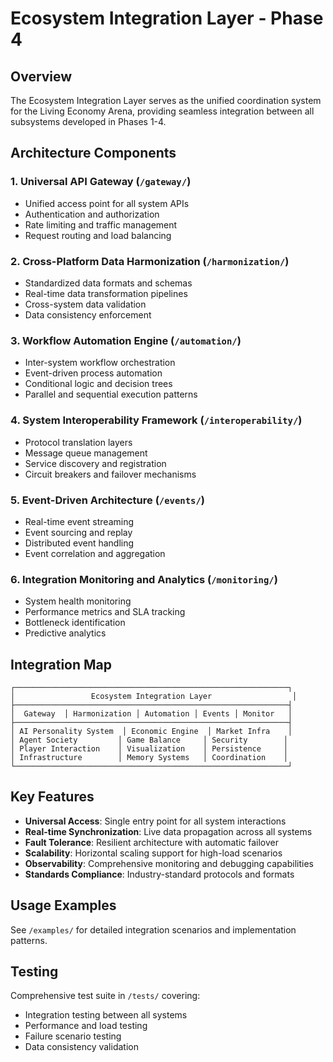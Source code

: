 # Ecosystem Integration Layer - Phase 4

## Overview
The Ecosystem Integration Layer serves as the unified coordination system for the Living Economy Arena, providing seamless integration between all subsystems developed in Phases 1-4.

## Architecture Components

### 1. Universal API Gateway (`/gateway/`)
- Unified access point for all system APIs
- Authentication and authorization
- Rate limiting and traffic management
- Request routing and load balancing

### 2. Cross-Platform Data Harmonization (`/harmonization/`)
- Standardized data formats and schemas
- Real-time data transformation pipelines
- Cross-system data validation
- Data consistency enforcement

### 3. Workflow Automation Engine (`/automation/`)
- Inter-system workflow orchestration
- Event-driven process automation
- Conditional logic and decision trees
- Parallel and sequential execution patterns

### 4. System Interoperability Framework (`/interoperability/`)
- Protocol translation layers
- Message queue management
- Service discovery and registration
- Circuit breakers and failover mechanisms

### 5. Event-Driven Architecture (`/events/`)
- Real-time event streaming
- Event sourcing and replay
- Distributed event handling
- Event correlation and aggregation

### 6. Integration Monitoring and Analytics (`/monitoring/`)
- System health monitoring
- Performance metrics and SLA tracking
- Bottleneck identification
- Predictive analytics

## Integration Map

```
┌─────────────────────────────────────────────────────────────┐
│                 Ecosystem Integration Layer                  │
├─────────────────────────────────────────────────────────────┤
│  Gateway  │ Harmonization │ Automation │ Events │ Monitor   │
├─────────────────────────────────────────────────────────────┤
│ AI Personality System  │ Economic Engine  │ Market Infra    │
│ Agent Society         │ Game Balance     │ Security        │
│ Player Interaction    │ Visualization    │ Persistence     │
│ Infrastructure        │ Memory Systems   │ Coordination    │
└─────────────────────────────────────────────────────────────┘
```

## Key Features

- **Universal Access**: Single entry point for all system interactions
- **Real-time Synchronization**: Live data propagation across all systems
- **Fault Tolerance**: Resilient architecture with automatic failover
- **Scalability**: Horizontal scaling support for high-load scenarios
- **Observability**: Comprehensive monitoring and debugging capabilities
- **Standards Compliance**: Industry-standard protocols and formats

## Usage Examples

See `/examples/` for detailed integration scenarios and implementation patterns.

## Testing

Comprehensive test suite in `/tests/` covering:
- Integration testing between all systems
- Performance and load testing
- Failure scenario testing
- Data consistency validation